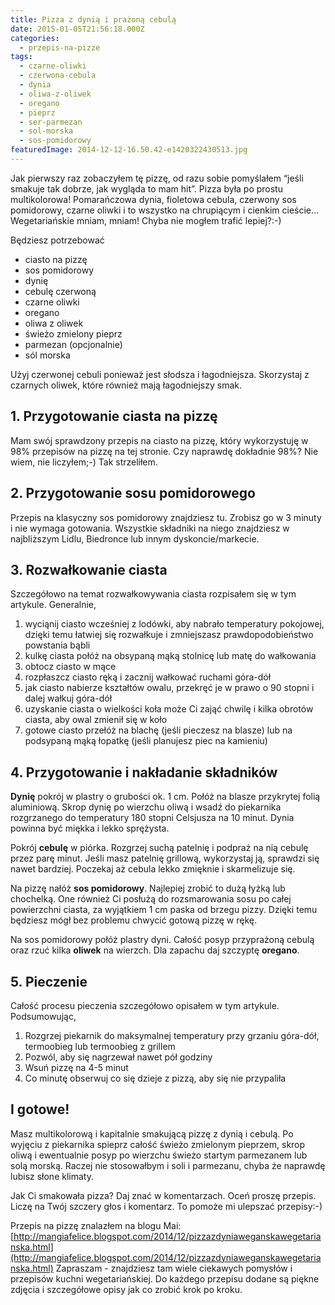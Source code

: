```yaml
---
title: Pizza z dynią i prażoną cebulą
date: 2015-01-05T21:56:18.000Z
categories: 
  - przepis-na-pizze
tags: 
  - czarne-oliwki
  - czerwona-cebula
  - dynia
  - oliwa-z-oliwek
  - oregano
  - pieprz
  - ser-parmezan
  - sol-morska
  - sos-pomidorowy
featuredImage: 2014-12-12-16.50.42-e1420322430513.jpg
---
```


Jak pierwszy raz zobaczyłem tę pizzę, od razu sobie pomyślałem “jeśli smakuje tak dobrze, jak wygląda to mam hit”. Pizza była po prostu multikolorowa! Pomarańczowa dynia, fioletowa cebula, czerwony sos pomidorowy, czarne oliwki i to wszystko na chrupiącym i cienkim cieście… Wegetariańskie mniam, mniam! Chyba nie mogłem trafić lepiej?:-)

Będziesz potrzebować

- ciasto na pizzę
- sos pomidorowy
- dynię
- cebulę czerwoną
- czarne oliwki
- oregano
- oliwa z oliwek
- świeżo zmielony pieprz
- parmezan (opcjonalnie)
- sól morska

Użyj czerwonej cebuli ponieważ jest słodsza i łagodniejsza. Skorzystaj z czarnych oliwek, które również mają łagodniejszy smak.

## 1\. Przygotowanie ciasta na pizzę

Mam swój sprawdzony przepis na ciasto na pizzę, który wykorzystuję w 98% przepisów na pizzę na tej stronie. Czy naprawdę dokładnie 98%? Nie wiem, nie liczyłem;-) Tak strzeliłem.

## 2\. Przygotowanie sosu pomidorowego

Przepis na klasyczny sos pomidorowy znajdziesz tu. Zrobisz go w 3 minuty i nie wymaga gotowania. Wszystkie składniki na niego znajdziesz w najbliższym Lidlu, Biedronce lub innym dyskoncie/markecie.

## 3\. Rozwałkowanie ciasta

Szczegółowo na temat rozwałkowywania ciasta rozpisałem się w tym artykule. Generalnie,

1. wyciąnij ciasto wcześniej z lodówki, aby nabrało temperatury pokojowej, dzięki temu łatwiej się rozwałkuje i zmniejszasz prawdopodobieństwo powstania bąbli
2. kulkę ciasta połóż na obsypaną mąką stolnicę lub matę do wałkowania
3. obtocz ciasto w mące
4. rozpłaszcz ciasto ręką i zacznij wałkować ruchami góra-dół
5. jak ciasto nabierze kształtów owalu, przekręć je w prawo o 90 stopni i dalej wałkuj góra-dół
6. uzyskanie ciasta o wielkości koła może Ci zająć chwilę i kilka obrotów ciasta, aby owal zmienił się w koło
7. gotowe ciasto przełóż na blachę (jeśli pieczesz na blasze) lub na podsypaną mąką łopatkę (jeśli planujesz piec na kamieniu)

## 4\. Przygotowanie i nakładanie składników

**Dynię** pokrój w plastry o grubości ok. 1 cm. Połóż na blasze przykrytej folią aluminiową. Skrop dynię po wierzchu oliwą i wsadź do piekarnika rozgrzanego do temperatury 180 stopni Celsjusza na 10 minut. Dynia powinna być miękka i lekko sprężysta.

Pokrój **cebulę** w piórka. Rozgrzej suchą patelnię i podpraż na nią cebulę przez parę minut. Jeśli masz patelnię grillową, wykorzystaj ją, sprawdzi się nawet bardziej. Poczekaj aż cebula lekko zmięknie i skarmelizuje się.

Na pizzę nałóż **sos pomidorowy**. Najlepiej zrobić to dużą łyżką lub chochelką. One również Ci posłużą do rozsmarowania sosu po całej powierzchni ciasta, za wyjątkiem 1 cm paska od brzegu pizzy. Dzięki temu będziesz mógł bez problemu chwycić gotową pizzę w rękę.

Na sos pomidorowy połóż plastry dyni. Całość posyp przyprażoną cebulą oraz rzuć kilka **oliwek** na wierzch. Dla zapachu daj szczyptę **oregano**.

## 5\. Pieczenie

Całość procesu pieczenia szczegółowo opisałem w tym artykule. Podsumowując,

1. Rozgrzej piekarnik do maksymalnej temperatury przy grzaniu góra-dół, termoobieg lub termoobieg z grillem
2. Pozwól, aby się nagrzewał nawet pół godziny
3. Wsuń pizzę na 4-5 minut
4. Co minutę obserwuj co się dzieje z pizzą, aby się nie przypaliła

## I gotowe!

Masz multikolorową i kapitalnie smakującą pizzę z dynią i cebulą. Po wyjęciu z piekarnika spieprz całość świeżo zmielonym pieprzem, skrop oliwą i ewentualnie posyp po wierzchu świeżo startym parmezanem lub solą morską. Raczej nie stosowałbym i soli i parmezanu, chyba że naprawdę lubisz słone klimaty.

Jak Ci smakowała pizza? Daj znać w komentarzach. Oceń proszę przepis. Liczę na Twój szczery głos i komentarz. To pomoże mi ulepszać przepisy:-)

Przepis na pizzę znalazłem na blogu Mai: [http://mangiafelice.blogspot.com/2014/12/pizzazdyniaweganskawegetarianska.html](http://mangiafelice.blogspot.com/2014/12/pizzazdyniaweganskawegetarianska.html) Zapraszam - znajdziesz tam wiele ciekawych pomysłów i przepisów kuchni wegetariańskiej. Do każdego przepisu dodane są piękne zdjęcia i szczegółowe opisy jak co zrobić krok po kroku.
